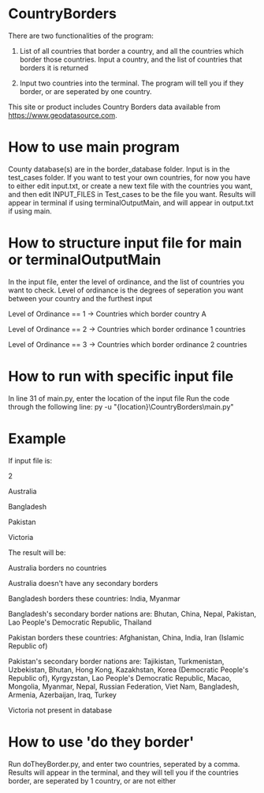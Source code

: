 # CountryBorders
There are two functionalities of the program:

1. List of all countries that border a country, and all the countries which border those countries.
Input a country, and the list of countries that borders it is returned

2. Input two countries into the terminal. The program will tell you if they border, or are seperated by one country. 

This site or product includes Country Borders data available from https://www.geodatasource.com.

# How to use main program
County database(s) are in the border_database folder. Input is in the test_cases folder. 
If you want to test your own countries, for now you have to either edit input.txt, or create a new text file with the countries you want, and then edit INPUT_FILES in Test_cases to be the file you want.
Results will appear in terminal if using terminalOutputMain, and will appear in output.txt if using main. 

# How to structure input file for main or terminalOutputMain
In the input file, enter the level of ordinance, and the list of countries you want to check. 
Level of ordinance is the degrees of seperation you want between your country and the furthest input

Level of Ordinance == 1 -> Countries which border country A

Level of Ordinance == 2 -> Countries which border ordinance 1 countries

Level of Ordinance == 3 -> Countries which border ordinance 2 countries

# How to run with specific input file
In line 31 of main.py, enter the location of the input file
Run the code through the following line:
py -u "{location}\CountryBorders\main.py"

# Example
If input file is:

2

Australia

Bangladesh

Pakistan

Victoria

The result will be: 

Australia borders no countries

Australia doesn't have any secondary borders


Bangladesh borders these countries: India, Myanmar

Bangladesh's secondary border nations are: Bhutan, China, Nepal, Pakistan, Lao People's Democratic Republic, Thailand


Pakistan borders these countries: Afghanistan, China, India, Iran (Islamic Republic of)

Pakistan's secondary border nations are: Tajikistan, Turkmenistan, Uzbekistan, Bhutan, Hong Kong, Kazakhstan, Korea (Democratic People's Republic of), Kyrgyzstan, Lao People's Democratic Republic, Macao, Mongolia, Myanmar, Nepal, Russian Federation, Viet Nam, Bangladesh, Armenia, Azerbaijan, Iraq, Turkey


Victoria not present in database

# How to use 'do they border'
Run doTheyBorder.py, and enter two countries, seperated by a comma. Results will appear in the terminal, and they will tell you if the countries border, are seperated by 1 country, or are not either